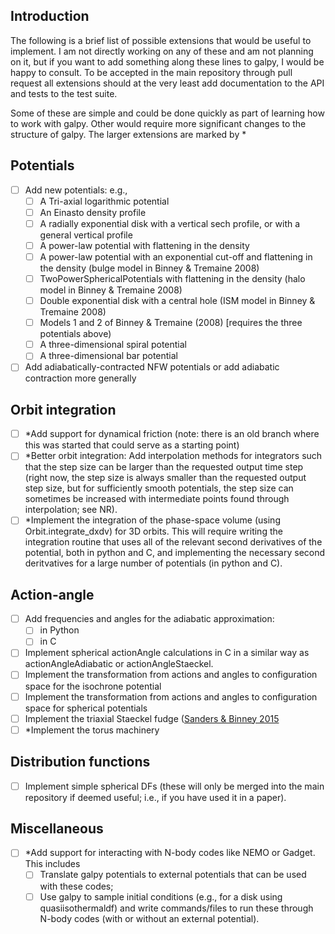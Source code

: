 Introduction
-------------

The following is a brief list of possible extensions that would be useful to implement. I am not directly working on any of these and am not planning on it, but if you want to add something along these lines to galpy, I would be happy to consult. To be accepted in the main repository through pull request all extensions should at the very least add documentation to the API and tests to the test suite.

Some of these are simple and could be done quickly as part of learning how to work with galpy. Other would require more significant changes to the structure of galpy. The larger extensions are marked by *

Potentials
-----------

- [ ] Add new potentials: e.g.,
    - [ ] A Tri-axial logarithmic potential
    - [ ] An Einasto density profile
    - [ ] A radially exponential disk with a vertical sech profile, or with a general vertical profile
    - [ ] A power-law potential with flattening in the density
    - [ ] A power-law potential with an exponential cut-off and flattening in the density (bulge model in Binney & Tremaine 2008)
    - [ ] TwoPowerSphericalPotentials with flattening in the density (halo model in Binney & Tremaine 2008)
    - [ ] Double exponential disk with a central hole (ISM model in Binney & Tremaine 2008)
    - [ ] Models 1 and 2 of Binney & Tremaine (2008) [requires the three potentials above)
    - [ ] A three-dimensional spiral potential
    - [ ] A three-dimensional bar potential
- [ ] Add adiabatically-contracted NFW potentials or add adiabatic contraction more generally

Orbit integration
------------------

- [ ] *Add support for dynamical friction (note: there is an old branch where this was started that could serve as a starting point)
- [ ] *Better orbit integration: Add interpolation methods for integrators such that the step size can be larger than the requested output time step (right now, the step size is always smaller than the requested output step size, but for sufficiently smooth potentials, the step size can sometimes be increased with intermediate points found through interpolation; see NR).
- [ ] *Implement the integration of the phase-space volume (using Orbit.integrate_dxdv) for 3D orbits. This will require writing the integration routine that uses all of the relevant second derivatives of the potential, both in python and C, and implementing the necessary second deritvatives for a large number of potentials (in python and C).

Action-angle
-------------
- [ ] Add frequencies and angles for the adiabatic approximation:
     - [ ] in Python
     - [ ] in C
- [ ] Implement spherical actionAngle calculations in C in a similar way as actionAngleAdiabatic or actionAngleStaeckel.
- [ ] Implement the transformation from actions and angles to configuration space for the isochrone potential
- [ ] Implement the transformation from actions and angles to configuration space for spherical potentials
- [ ] Implement the triaxial Staeckel fudge ([Sanders & Binney 2015](http://adsabs.harvard.edu/abs/2014arXiv1412.2093S)
- [ ] *Implement the torus machinery

Distribution functions
------------------------
- [ ] Implement simple spherical DFs (these will only be merged into the main repository if deemed useful; i.e., if you have used it in a paper).

Miscellaneous
---------------
- [ ] *Add support for interacting with N-body codes like NEMO or Gadget. This includes
     - [ ] Translate galpy potentials to external potentials that can be used with these codes;
     - [ ] Use galpy to sample initial conditions (e.g., for a disk using quasiisothermaldf) and write commands/files to run these through N-body codes (with or without an external potential).
